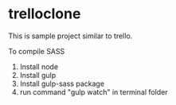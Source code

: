 # trelloclone
This is sample project similar to trello.

To compile SASS
1. Install node
2. Install gulp
3. Install gulp-sass package 
4. run command "gulp watch" in terminal folder
